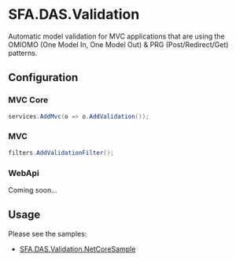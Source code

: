 # SFA.DAS.Validation

Automatic model validation for MVC applications that are using the OMIOMO (One Model In, One Model Out) & PRG (Post/Redirect/Get) patterns. 

## Configuration

### MVC Core

```c#
services.AddMvc(o => o.AddValidation());
```

### MVC

```c#
filters.AddValidationFilter();
```

### WebApi

Coming soon...

## Usage

Please see the samples:

* [SFA.DAS.Validation.NetCoreSample]

[SFA.DAS.Validation.NetCoreSample]: https://github.com/SkillsFundingAgency/das-shared-packages/tree/master/SFA.DAS.Validation/SFA.DAS.Validation.NetCoreSample